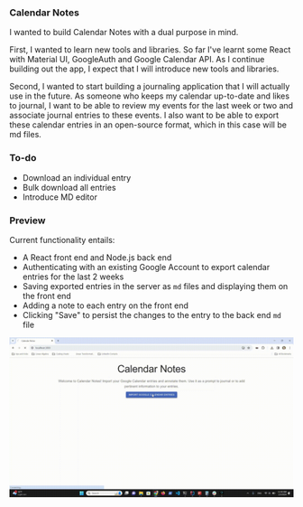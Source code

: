 ### Calendar Notes

I wanted to build Calendar Notes with a dual purpose in mind. 

First, I wanted to learn new tools and libraries. So far I've learnt some React with Material UI, GoogleAuth and 
Google Calendar API. As I continue building out the app, I expect that I will introduce new tools and libraries.

Second, I wanted to start building a journaling application that I will actually use in the future. As someone who keeps my calendar up-to-date and likes 
to journal, I want to be able to review my events for the last week or two and associate journal entries to these 
events. I also want to be able to export these calendar entries in an open-source format, which in this case will be 
md files.

### To-do

* Download an individual entry
* Bulk download all entries
* Introduce MD editor 

### Preview

Current functionality entails:
* A React front end and Node.js back end
* Authenticating with an existing Google Account to export calendar entries for the last 2 weeks
* Saving exported entries in the server as `md` files and displaying them on the front end
* Adding a note to each entry on the front end
* Clicking "Save" to persist the changes to the entry to the back end `md` file

![App preview](./calendar-notes_v1.0.gif)